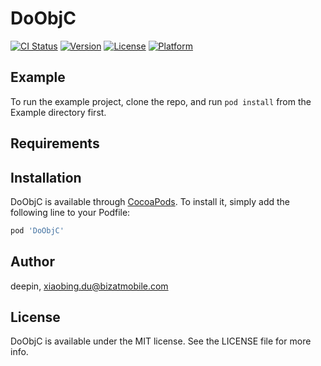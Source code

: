 # DoObjC

[![CI Status](https://img.shields.io/travis/deepin/DoObjC.svg?style=flat)](https://travis-ci.org/deepin/DoObjC)
[![Version](https://img.shields.io/cocoapods/v/DoObjC.svg?style=flat)](https://cocoapods.org/pods/DoObjC)
[![License](https://img.shields.io/cocoapods/l/DoObjC.svg?style=flat)](https://cocoapods.org/pods/DoObjC)
[![Platform](https://img.shields.io/cocoapods/p/DoObjC.svg?style=flat)](https://cocoapods.org/pods/DoObjC)

## Example

To run the example project, clone the repo, and run `pod install` from the Example directory first.

## Requirements

## Installation

DoObjC is available through [CocoaPods](https://cocoapods.org). To install
it, simply add the following line to your Podfile:

```ruby
pod 'DoObjC'
```

## Author

deepin, xiaobing.du@bizatmobile.com

## License

DoObjC is available under the MIT license. See the LICENSE file for more info.
